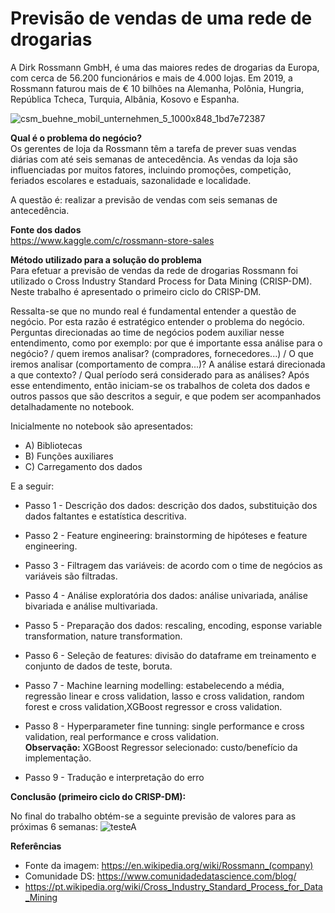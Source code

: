 # Previsão de vendas de uma rede de drogarias  

A Dirk Rossmann GmbH, é uma das maiores redes de drogarias da Europa, com cerca de 56.200 funcionários e mais de 4.000 lojas. Em 2019, a Rossmann faturou mais de € 10 bilhões na Alemanha, Polônia, Hungria, República Tcheca, Turquia, Albânia, Kosovo e Espanha. 

![csm_buehne_mobil_unternehmen_5_1000x848_1bd7e72387](https://user-images.githubusercontent.com/69815426/144940356-a00abf79-b51b-47ce-b458-c706e326fdb1.jpg)  

**Qual é o problema do negócio?**  
Os gerentes de loja da Rossmann têm a tarefa de prever suas vendas diárias com até seis semanas de antecedência. As vendas da loja são influenciadas por muitos fatores, incluindo promoções, competição, feriados escolares e estaduais, sazonalidade e localidade. 

A questão é: realizar a previsão de vendas com seis semanas de antecedência. 

**Fonte dos dados**  
https://www.kaggle.com/c/rossmann-store-sales 

**Método utilizado para a solução do problema**  
Para efetuar a previsão de vendas da rede de drogarias Rossmann foi utilizado o Cross Industry Standard Process for Data Mining (CRISP-DM).  Neste trabalho é apresentado o primeiro ciclo do CRISP-DM. 

Ressalta-se que no mundo real é fundamental entender a questão de negócio. Por esta razão é estratégico entender o problema do negócio. Perguntas direcionadas ao time de negócios podem auxiliar nesse entendimento, como por exemplo: por que é importante essa análise para o negócio? / quem iremos analisar? (compradores, fornecedores...) / O que iremos analisar (comportamento de compra...)? A análise estará direcionada a que contexto? / Qual período será considerado para as análises?  Após esse entendimento, então iniciam-se os trabalhos de coleta dos dados e outros passos que são descritos a seguir, e que podem ser acompanhados detalhadamente no notebook.      

Inicialmente no notebook são apresentados:  
- A) Bibliotecas
- B) Funções auxiliares
- C) Carregamento dos dados

E a seguir:
- Passo 1 - Descrição dos dados: descrição dos dados, substituição dos dados faltantes e estatística descritiva.
  
- Passo 2 - Feature engineering:  brainstorming de hipóteses e feature engineering.   

- Passo 3 - Filtragem das variáveis: de acordo com o time de negócios as variáveis são filtradas.
  
- Passo 4 - Análise exploratória dos dados: análise univariada, análise bivariada e análise multivariada. 
 
- Passo 5 - Preparação dos dados: rescaling, encoding, esponse variable transformation, nature transformation.  

- Passo 6 - Seleção de features: divisão do dataframe em treinamento e conjunto de dados de teste, boruta.

- Passo 7 - Machine learning modelling: estabelecendo a média, regressão linear e cross validation, lasso e cross validation, random forest e cross validation,XGBoost regressor e cross validation.
 
- Passo 8 - Hyperparameter fine tunning: single performance e cross validation, real performance e cross validation.  
**Observação:**  XGBoost Regressor selecionado: custo/benefício da implementação. 

- Passo 9 - Tradução e interpretação do erro  

**Conclusão (primeiro ciclo do CRISP-DM):**  

No final do trabalho obtém-se a seguinte previsão de valores para as próximas 6 semanas:
![testeA](https://user-images.githubusercontent.com/69815426/144938450-e2e490b6-5e29-44c1-8fa6-c37505cda5c0.png)  

**Referências**  

- Fonte da imagem: https://en.wikipedia.org/wiki/Rossmann_(company)  
- Comunidade DS: https://www.comunidadedatascience.com/blog/  
- https://pt.wikipedia.org/wiki/Cross_Industry_Standard_Process_for_Data_Mining  
  
